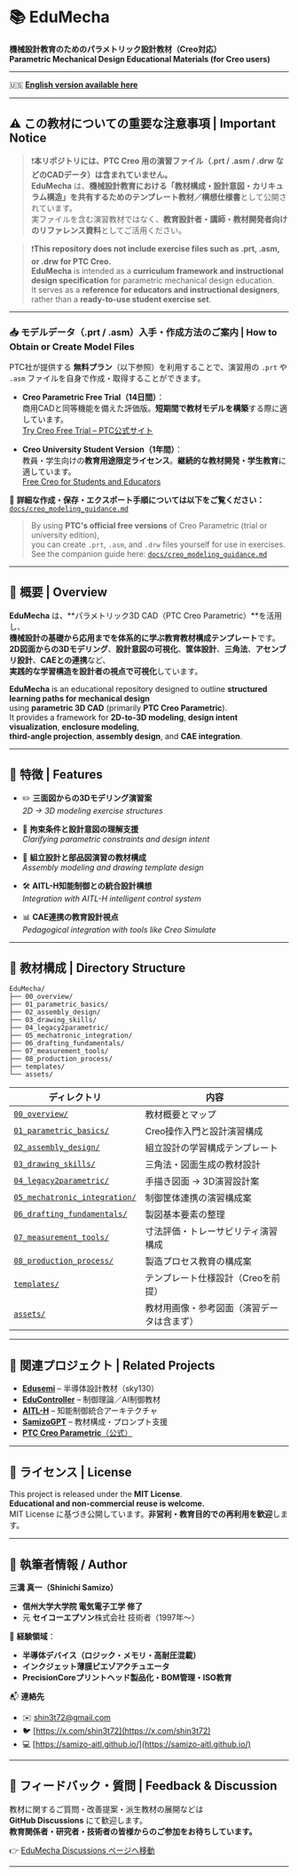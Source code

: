 # 📚 **EduMecha**

**機械設計教育のためのパラメトリック設計教材（Creo対応）**  
**Parametric Mechanical Design Educational Materials (for Creo users)**

---

🇺🇸 **[English version available here](./README_en.md)**

---

## ⚠️ **この教材についての重要な注意事項 | Important Notice**

> ❗️**本リポジトリには、PTC Creo 用の演習ファイル（.prt / .asm / .drw などのCADデータ）は含まれていません。**  
> **EduMecha** は、**機械設計教育における「教材構成・設計意図・カリキュラム構造」**を共有するための**テンプレート教材／構想仕様書**として公開されています。  
> 実ファイルを含む演習教材ではなく、**教育設計者・講師・教材開発者向けのリファレンス資料**としてご活用ください。

> ❗️**This repository does not include exercise files such as .prt, .asm, or .drw for PTC Creo.**  
> **EduMecha** is intended as a **curriculum framework and instructional design specification** for parametric mechanical design education.  
> It serves as a **reference for educators and instructional designers**, rather than a **ready-to-use student exercise set**.

---

### 📥 **モデルデータ（.prt / .asm）入手・作成方法のご案内 | How to Obtain or Create Model Files**

PTC社が提供する **無料プラン**（以下参照）を利用することで、演習用の `.prt` や `.asm` ファイルを自身で作成・取得することができます。

- **Creo Parametric Free Trial（14日間）**：  
  商用CADと同等機能を備えた評価版。**短期間で教材モデルを構築**する際に適しています。  
  [Try Creo Free Trial – PTC公式サイト](https://www.ptc.com/en/try-and-buy/free-trials)

- **Creo University Student Version（1年間）**：  
  教員・学生向けの**教育用途限定ライセンス**。**継続的な教材開発・学生教育**に適しています。  
  [Free Creo for Students and Educators](https://www.ptc.com/en/education/free-software/creo-university-download)

📄 **詳細な作成・保存・エクスポート手順については以下をご覧ください：**  
[`docs/creo_modeling_guidance.md`](./docs/creo_modeling_guidance.md)

> By using **PTC's official free versions** of Creo Parametric (trial or university edition),  
> you can create `.prt`, `.asm`, and `.drw` files yourself for use in exercises.  
> See the companion guide here: [`docs/creo_modeling_guidance.md`](./docs/creo_modeling_guidance.md)

---

## 📘 **概要 | Overview**

**EduMecha** は、**パラメトリック3D CAD（PTC Creo Parametric）**を活用し、  
**機械設計の基礎から応用までを体系的に学ぶ教育教材構成テンプレート**です。  
**2D図面からの3Dモデリング**、**設計意図の可視化**、**筐体設計**、**三角法**、**アセンブリ設計**、**CAEとの連携**など、  
**実践的な学習構造を設計者の視点で可視化**しています。

**EduMecha** is an educational repository designed to outline **structured learning paths for mechanical design**  
using **parametric 3D CAD** (primarily **PTC Creo Parametric**).  
It provides a framework for **2D-to-3D modeling**, **design intent visualization**, **enclosure modeling**,  
**third-angle projection**, **assembly design**, and **CAE integration**.

---

## 🔧 **特徴 | Features**

- ✏️ **三面図からの3Dモデリング演習案**  
  *2D → 3D modeling exercise structures*

- 📐 **拘束条件と設計意図の理解支援**  
  *Clarifying parametric constraints and design intent*

- 🧩 **組立設計と部品図演習の教材構成**  
  *Assembly modeling and drawing template design*

- 🛠 **AITL-H知能制御との統合設計構想**  
  *Integration with AITL-H intelligent control system*

- 📊 **CAE連携の教育設計視点**  
  *Pedagogical integration with tools like Creo Simulate*

---

## 🧱 **教材構成 | Directory Structure**

```text
EduMecha/
├── 00_overview/                 
├── 01_parametric_basics/        
├── 02_assembly_design/          
├── 03_drawing_skills/           
├── 04_legacy2parametric/        
├── 05_mechatronic_integration/  
├── 06_drafting_fundamentals/    
├── 07_measurement_tools/        
├── 08_production_process/       
├── templates/                   
└── assets/                      
```

| **ディレクトリ** | **内容** |
|------------------|----------|
| [`00_overview/`](./00_overview/)                 | 教材概要とマップ |
| [`01_parametric_basics/`](./01_parametric_basics/)        | Creo操作入門と設計演習構成 |
| [`02_assembly_design/`](./02_assembly_design/)          | 組立設計の学習構成テンプレート |
| [`03_drawing_skills/`](./03_drawing_skills/)           | 三角法・図面生成の教材設計 |
| [`04_legacy2parametric/`](./04_legacy2parametric/)        | 手描き図面 → 3D演習設計案 |
| [`05_mechatronic_integration/`](./05_mechatronic_integration/)  | 制御筐体連携の演習構成案 |
| [`06_drafting_fundamentals/`](./06_drafting_fundamentals/)    | 製図基本要素の整理 |
| [`07_measurement_tools/`](./07_measurement_tools/)        | 寸法評価・トレーサビリティ演習構成 |
| [`08_production_process/`](./08_production_process/)       | 製造プロセス教育の構成案 |
| [`templates/`](./templates/)                   | テンプレート仕様設計（Creoを前提） |
| [`assets/`](./assets/)                         | 教材用画像・参考図面（演習データは含まず） |

---

## 🔗 **関連プロジェクト | Related Projects**

- [**Edusemi**](https://github.com/Samizo-AITL/Edusemi-v4x) – 半導体設計教材（sky130）
- [**EduController**](https://github.com/Samizo-AITL/EduController) – 制御理論／AI制御教材
- [**AITL-H**](https://github.com/Samizo-AITL/AITL-H) – 知能制御統合アーキテクチャ
- [**SamizoGPT**](https://github.com/Samizo-AITL/SamizoGPT) – 教材構成・プロンプト支援
- [**PTC Creo Parametric**（公式）](https://www.ptc.com/en/products/creo)

---

## 📜 **ライセンス | License**

This project is released under the **MIT License**.  
**Educational and non-commercial reuse is welcome.**  
MIT License に基づき公開しています。**非営利・教育目的での再利用を歓迎**します。

---

## 👤 **執筆者情報 / Author**

**三溝 真一（Shinichi Samizo）**  
- **信州大学大学院 電気電子工学 修了**  
- 元 **セイコーエプソン**株式会社 技術者（1997年〜）

📌 **経験領域**：  
- **半導体デバイス（ロジック・メモリ・高耐圧混載）**  
- **インクジェット薄膜ピエゾアクチュエータ**  
- **PrecisionCoreプリントヘッド製品化・BOM管理・ISO教育**

📬 **連絡先**  
- ✉️ [shin3t72@gmail.com](mailto:shin3t72@gmail.com)  
- 🐦 [https://x.com/shin3t72](https://x.com/shin3t72)  
- 💻 [https://samizo-aitl.github.io/](https://samizo-aitl.github.io/)

---

## 💬 **フィードバック・質問 | Feedback & Discussion**

教材に関するご質問・改善提案・派生教材の展開などは  
**GitHub Discussions** にて歓迎します。  
**教育関係者・研究者・技術者の皆様からのご参加をお待ちしています。**

👉 [EduMecha Discussions ページへ移動](https://github.com/Samizo-AITL/EduMecha/discussions)

---
